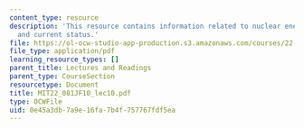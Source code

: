 ```yaml
---
content_type: resource
description: 'This resource contains information related to nuclear energy I: Basics
  and current status.'
file: https://ol-ocw-studio-app-production.s3.amazonaws.com/courses/22-081j-introduction-to-sustainable-energy-fall-2010/0e45a3db7a9e16fa7b4f757767fdf5ea_MIT22_081JF10_lec10.pdf
file_type: application/pdf
learning_resource_types: []
parent_title: Lectures and Readings
parent_type: CourseSection
resourcetype: Document
title: MIT22_081JF10_lec10.pdf
type: OCWFile
uid: 0e45a3db-7a9e-16fa-7b4f-757767fdf5ea
---
```

